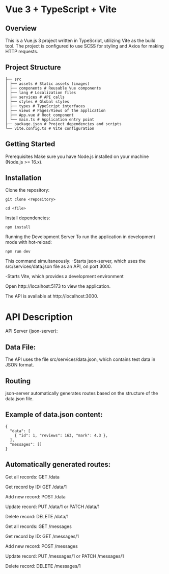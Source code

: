 # Vue 3 + TypeScript + Vite

## Overview

This is a Vue.js 3 project written in TypeScript, utilizing Vite as the build tool. The project is configured to use SCSS for styling and Axios for making HTTP requests.

## Project Structure

```
├── src
│ ├── assets # Static assets (images)
│ ├── components # Reusable Vue components
│ ├── lang # Localization files
│ ├── services # API calls
│ ├── styles # Global styles
│ ├── types # TypeScript interfaces
│ ├── views # Pages/Views of the application
│ ├── App.vue # Root component
│ └── main.ts # Application entry point
├── package.json # Project dependencies and scripts
└── vite.config.ts # Vite configuration
```

## Getting Started

Prerequisites
Make sure you have Node.js installed on your machine (Node.js >= 16.x).

## Installation

Clone the repository:

```
git clone <repository>
```

```
cd <file>
```

Install dependencies:

```
npm install
```

Running the Development Server
To run the application in development mode with hot-reload:

```
npm run dev
```

This command simultaneously:
-Starts json-server, which uses the src/services/data.json file as an API, on port 3000.

-Starts Vite, which provides a development environment

Open http://localhost:5173 to view the application.

The API is available at http://localhost:3000.

# API Description

API Server (json-server):

## Data File:

The API uses the file src/services/data.json, which contains test data in JSON format.

## Routing

json-server automatically generates routes based on the structure of the data.json file.

## Example of data.json content:

```
{
  "data": [
    { "id": 1, "reviews": 163, "mark": 4.3 },
  ],
  "messages": []
}
```

## Automatically generated routes:

Get all records: GET /data

Get record by ID: GET /data/1

Add new record: POST /data

Update record: PUT /data/1 or PATCH /data/1

Delete record: DELETE /data/1


Get all records: GET /messages

Get record by ID: GET /messages/1

Add new record: POST /messages

Update record: PUT /messages/1 or PATCH /messages/1

Delete record: DELETE /messages/1
